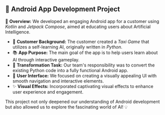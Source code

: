 ## 📱 Android App Development Project

🌟 **Overview:** We developed an engaging Android app for a customer using *Kotlin* and *Jetpack Compose*, aimed at educating users about Artificial Intelligence.

- 🚖 **Customer Background:** The customer created a *Taxi Game* that utilizes a self-learning AI, originally written in *Python*.
- 📚 **App Purpose:** The main goal of the app is to help users learn about AI through interactive gameplay.
- 🔄 **Transformation Task:** Our team's responsibility was to convert the existing Python code into a fully functional Android app.
- 🎨 **User Interface:** We focused on creating a visually appealing UI with smooth navigation and interactive elements.
- ✨ **Visual Effects:** Incorporated captivating visual effects to enhance user experience and engagement.

This project not only deepened our understanding of Android development but also allowed us to explore the fascinating world of AI! 💡
